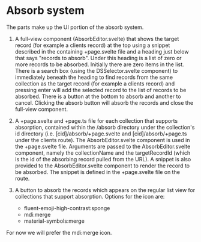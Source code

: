 # Absorb system

The parts make up the UI portion of the absorb system.

1. A full-view component (AbsorbEditor.svelte) that shows the target record (for
example a clients record) at the top using a snippet described in the containing
+page.svelte file and a heading just below that says "records to absorb". Under
this heading is a list of zero or more records to be absorbed. Initially there
are zero items in the list. There is a search box (using the DSSelector.svelte
component) to immediately beneath the heading to find records from the same
collection as the target record (for example a clients record) and pressing
enter will add the selected record to the list of records to be absorbed. There
is a button at the bottom to absorb and another to cancel. Clicking the absorb
button will absorb the records and close the full-view component.

2. A +page.svelte and +page.ts file for each collection that supports absorption, contained within the /absorb directory under the collection's id directory (i.e. \[cid\]/absorb/+page.svelte and \[cid\]/absorb/+page.ts under the clients route). The AbsorbEditor.svelte component is used in the +page.svelte file. Arguments are passed to the AbsorbEditor.svelte component, namely the collectionName and the targetRecordId (which is the id of the absorbing record pulled from the URL). A snippet is also provided to the AbsorbEditor.svelte component to render the record to be absorbed. The snippet is defined in the +page.svelte file on the route.

3. A button to absorb the records which appears on the regular list view for
collections that support absorption. Options for the icon are:

    - fluent-emoji-high-contrast:sponge
    - mdi:merge
    - material-symbols:merge

For now we will prefer the mdi:merge icon.
